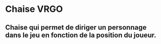 # Chaise VRGO

## Chaise qui permet de diriger un personnage dans le jeu en fonction de la position du joueur.